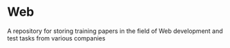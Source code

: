 # Web

A repository for storing training papers in the field of Web development and test tasks from various companies
